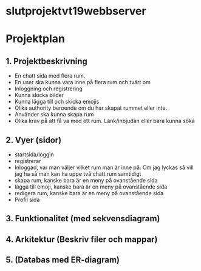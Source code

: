 # slutprojektvt19webbserver

# Projektplan

## 1. Projektbeskrivning
* En chatt sida med flera rum.
* En user ska kunna vara inne på flera rum och tvärt om
* Inloggning och registrering
* Kunna skicka bilder
* Kunna lägga till och skicka emojis
* Olika authority beroende om du har skapat rummet eller inte.
* Använder ska kunna skapa rum
* Olika krav på att få va med ett rum. Länk/inbjudan eller bara kunna söka

## 2. Vyer (sidor)
* startsida/loggin
* registrerar
* Inloggad, var man väljer vilket rum man är inne på. Om jag lyckas så vill jag ha så man kan ha uppe två chatt rum samtidigt
* skapa rum, kanske bara är en meny på ovanstående sida
* lägga till emoji, kanske bara är en meny på ovanstående sida
* redigera rum, kanske bara är en meny på ovanstående sida
* Profil sida

## 3. Funktionalitet (med sekvensdiagram)
## 4. Arkitektur (Beskriv filer och mappar)
## 5. (Databas med ER-diagram)
